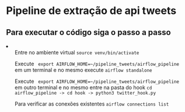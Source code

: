 <h1>Pipeline de extração de api tweets</h1>
<h2>Para executar o código siga o passo a passo</h2>
<li> 
    <ul> Entre no ambiente virtual <code>source venv/bin/activate</code> </ul> 
    <ul> Execute  <code> export AIRFLOW_HOME=~/pipeline_tweets/airflow_pipeline </code> em um terminal e no mesmo execute <code>airflow standalone</code></ul> 
    <ul> Execute <code> export AIRFLOW_HOME=~/pipeline_tweets/airflow_pipeline </code> em outro terminal e no mesmo entre na pasta do hook <code>cd airflow_pipeline -> cd hook -> python3 twitter_hook.py</code></ul>
    <ul> Para verificar as conexões existentes <code>airflow connections list</code> </ul>  
</li>

